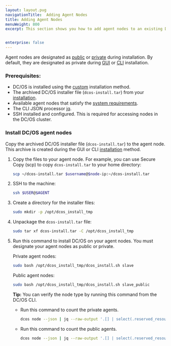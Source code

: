 ```yaml
---
layout: layout.pug
navigationTitle:  Adding Agent Nodes
title: Adding Agent Nodes
menuWeight: 800
excerpt: This section shows you how to add agent nodes to an existing DC/OS cluster.


enterprise: false
---
```




Agent nodes are designated as [public](/1.11/overview/concepts/#public-agent-node) or [private](/1.11/overview/concepts/#private-agent-node) during installation. By default, they are designated as private during [GUI][1] or [CLI][2] installation.

### Prerequisites:

*   DC/OS is installed using the [custom](/1.11/installing/oss/custom/) installation method.
*   The archived DC/OS installer file (`dcos-install.tar`) from your [installation](/1.11/installing/oss/custom/gui/#backup).
*   Available agent nodes that satisfy the [system requirements](/1.11/installing/oss/custom/system-requirements/).
*   The CLI JSON processor [jq](https://github.com/stedolan/jq/wiki/Installation).
*   SSH installed and configured. This is required for accessing nodes in the DC/OS cluster.

### Install DC/OS agent nodes
Copy the archived DC/OS installer file (`dcos-install.tar`) to the agent node. This archive is created during the GUI or CLI [installation](/1.11/installing/oss/custom/gui/#backup) method.

1.  Copy the files to your agent node. For example, you can use Secure Copy (scp) to copy `dcos-install.tar` to your home directory:

    ```bash
    scp ~/dcos-install.tar $username@$node-ip:~/dcos-install.tar
    ```

2.  SSH to the machine:

    ```bash
    ssh $USER@$AGENT
    ```

1.  Create a directory for the installer files:

    ```bash
    sudo mkdir -p /opt/dcos_install_tmp
    ```

1.  Unpackage the `dcos-install.tar` file:

    ```bash
    sudo tar xf dcos-install.tar -C /opt/dcos_install_tmp
    ```

1.  Run this command to install DC/OS on your agent nodes. You must designate your agent nodes as public or private.

    Private agent nodes:

    ```bash
    sudo bash /opt/dcos_install_tmp/dcos_install.sh slave
    ```

    Public agent nodes:

    ```bash
    sudo bash /opt/dcos_install_tmp/dcos_install.sh slave_public
    ```

    **Tip:** You can verify the node type by running this command from the DC/OS CLI.

    -   Run this command to count the private agents.

        ```bash
        dcos node --json | jq --raw-output '.[] | select(.reserved_resources.slave_public == null) | .id' | wc -l
        ```

    -   Run this command to count the public agents.

        ```bash
        dcos node --json | jq --raw-output '.[] | select(.reserved_resources.slave_public != null) | .id' | wc -l
        ```

 [1]: /1.11/installing/oss/custom/gui/
 [2]: /1.11/installing/oss/custom/cli/
